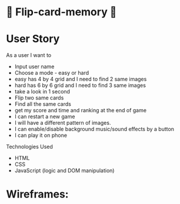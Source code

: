 # 🧐 Flip-card-memory 🧐

# User Story
As a user I want to
* Input user name
* Choose a mode - easy or hard
* easy has 4 by 4 grid and I need to find 2 same images
* hard has 6 by 6 grid and I need to find 3 same images
* take a look in 1 second
* Flip two same cards
* Find all the same cards
* get my score and time and ranking at the end of game
* I can restart a new game 
* I will have a different pattern of images.
* I can enable/disable background music/sound effects by a button
* I can play it on phone



Technologies Used
* HTML
* CSS
* JavaScript (logic and DOM manipulation)


# Wireframes: 





